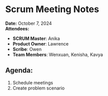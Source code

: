# Scrum Meeting Notes

**Date:** October 7, 2024  
**Attendees:**  
- **SCRUM Master**: Anika  
- **Product Owner**: Lawrence
- **Scribe**: Owen
- **Team Members**: Wenxuan, Kenisha, Kavya

## Agenda:
1. Schedule meetings
2. Create problem scenario


